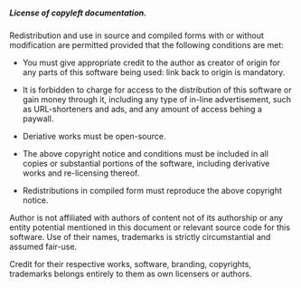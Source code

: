 ##### License of copyleft documentation.

Redistribution and use in source and compiled forms with or without modification are permitted provided that the following conditions are met:
 
* You must give appropriate credit to the author as creator of origin for any parts of this software being used: link back to origin is mandatory.

* It is forbidden to charge for access to the distribution of this software or gain money through it, including any type of in-line advertisement, such as URL-shorteners and ads, and any amount of access behing a paywall.

* Deriative works must be open-source.

* The above copyright notice and conditions must be included in all copies or substantial portions of the software, including derivative works and re-licensing thereof.

* Redistributions in compiled form must reproduce the above copyright notice. 

Author is not affiliated with authors of content not of its authorship or any entity potential mentioned in this document or relevant source code for this software. Use of their names, trademarks is strictly circumstantial and assumed fair-use.

Credit for their respective works, software, branding, copyrights, trademarks belongs entirely to them as own licensers or authors.
